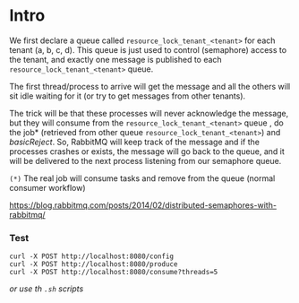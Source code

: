 # Intro

We first declare a queue called `resource_lock_tenant_<tenant>` for each tenant (a, b, c, d). 
This queue is just used to control (semaphore) access to the tenant, and exactly one message is published to each `resource_lock_tenant_<tenant>` queue.

The first thread/process to arrive will get the message and all the others will sit idle waiting for it (or try to get messages from other tenants). 

The trick will be that these processes will never acknowledge the message, but they will consume from the `resource_lock_tenant_<tenant>` queue , do the job* (retrieved from other queue `resource_lock_tenant_<tenant>`) and *basicReject*. So, RabbitMQ will keep track of the message and if the processes crashes or exists, the message will go back to the queue, and it will be delivered to the next process listening from our semaphore queue.

`(*)` The real job will consume tasks and remove from the queue (normal consumer workflow)

https://blog.rabbitmq.com/posts/2014/02/distributed-semaphores-with-rabbitmq/

### Test

```
curl -X POST http://localhost:8080/config
curl -X POST http://localhost:8080/produce
curl -X POST http://localhost:8080/consume?threads=5
```

*or use th `.sh` scripts*